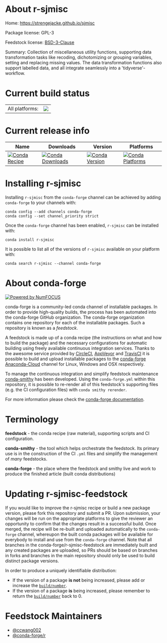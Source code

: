 About r-sjmisc
==============

Home: https://strengejacke.github.io/sjmisc

Package license: GPL-3

Feedstock license: [BSD-3-Clause](https://github.com/conda-forge/r-sjmisc-feedstock/blob/master/LICENSE.txt)

Summary: Collection of miscellaneous utility functions, supporting data  transformation tasks like recoding, dichotomizing or grouping variables,  setting and replacing missing values. The data transformation functions  also support labelled data, and all integrate seamlessly into a  'tidyverse'-workflow.

Current build status
====================


<table><tr><td>All platforms:</td>
    <td>
      <a href="https://dev.azure.com/conda-forge/feedstock-builds/_build/latest?definitionId=1619&branchName=master">
        <img src="https://dev.azure.com/conda-forge/feedstock-builds/_apis/build/status/r-sjmisc-feedstock?branchName=master">
      </a>
    </td>
  </tr>
</table>

Current release info
====================

| Name | Downloads | Version | Platforms |
| --- | --- | --- | --- |
| [![Conda Recipe](https://img.shields.io/badge/recipe-r--sjmisc-green.svg)](https://anaconda.org/conda-forge/r-sjmisc) | [![Conda Downloads](https://img.shields.io/conda/dn/conda-forge/r-sjmisc.svg)](https://anaconda.org/conda-forge/r-sjmisc) | [![Conda Version](https://img.shields.io/conda/vn/conda-forge/r-sjmisc.svg)](https://anaconda.org/conda-forge/r-sjmisc) | [![Conda Platforms](https://img.shields.io/conda/pn/conda-forge/r-sjmisc.svg)](https://anaconda.org/conda-forge/r-sjmisc) |

Installing r-sjmisc
===================

Installing `r-sjmisc` from the `conda-forge` channel can be achieved by adding `conda-forge` to your channels with:

```
conda config --add channels conda-forge
conda config --set channel_priority strict
```

Once the `conda-forge` channel has been enabled, `r-sjmisc` can be installed with:

```
conda install r-sjmisc
```

It is possible to list all of the versions of `r-sjmisc` available on your platform with:

```
conda search r-sjmisc --channel conda-forge
```


About conda-forge
=================

[![Powered by NumFOCUS](https://img.shields.io/badge/powered%20by-NumFOCUS-orange.svg?style=flat&colorA=E1523D&colorB=007D8A)](http://numfocus.org)

conda-forge is a community-led conda channel of installable packages.
In order to provide high-quality builds, the process has been automated into the
conda-forge GitHub organization. The conda-forge organization contains one repository
for each of the installable packages. Such a repository is known as a *feedstock*.

A feedstock is made up of a conda recipe (the instructions on what and how to build
the package) and the necessary configurations for automatic building using freely
available continuous integration services. Thanks to the awesome service provided by
[CircleCI](https://circleci.com/), [AppVeyor](https://www.appveyor.com/)
and [TravisCI](https://travis-ci.com/) it is possible to build and upload installable
packages to the [conda-forge](https://anaconda.org/conda-forge)
[Anaconda-Cloud](https://anaconda.org/) channel for Linux, Windows and OSX respectively.

To manage the continuous integration and simplify feedstock maintenance
[conda-smithy](https://github.com/conda-forge/conda-smithy) has been developed.
Using the ``conda-forge.yml`` within this repository, it is possible to re-render all of
this feedstock's supporting files (e.g. the CI configuration files) with ``conda smithy rerender``.

For more information please check the [conda-forge documentation](https://conda-forge.org/docs/).

Terminology
===========

**feedstock** - the conda recipe (raw material), supporting scripts and CI configuration.

**conda-smithy** - the tool which helps orchestrate the feedstock.
                   Its primary use is in the construction of the CI ``.yml`` files
                   and simplify the management of *many* feedstocks.

**conda-forge** - the place where the feedstock and smithy live and work to
                  produce the finished article (built conda distributions)


Updating r-sjmisc-feedstock
===========================

If you would like to improve the r-sjmisc recipe or build a new
package version, please fork this repository and submit a PR. Upon submission,
your changes will be run on the appropriate platforms to give the reviewer an
opportunity to confirm that the changes result in a successful build. Once
merged, the recipe will be re-built and uploaded automatically to the
`conda-forge` channel, whereupon the built conda packages will be available for
everybody to install and use from the `conda-forge` channel.
Note that all branches in the conda-forge/r-sjmisc-feedstock are
immediately built and any created packages are uploaded, so PRs should be based
on branches in forks and branches in the main repository should only be used to
build distinct package versions.

In order to produce a uniquely identifiable distribution:
 * If the version of a package **is not** being increased, please add or increase
   the [``build/number``](https://docs.conda.io/projects/conda-build/en/latest/resources/define-metadata.html#build-number-and-string).
 * If the version of a package **is** being increased, please remember to return
   the [``build/number``](https://docs.conda.io/projects/conda-build/en/latest/resources/define-metadata.html#build-number-and-string)
   back to 0.

Feedstock Maintainers
=====================

* [@ccwang002](https://github.com/ccwang002/)
* [@conda-forge/r](https://github.com/conda-forge/r/)


